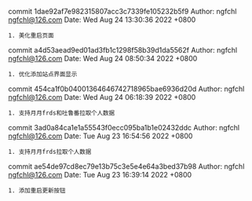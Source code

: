 commit 1dae92af7e982315807acc3c7339fe105232b5f9
Author: ngfchl <ngfchl@126.com>
Date:   Wed Aug 24 13:30:36 2022 +0800

    1. 美化重启页面

commit a4d53aead9ed01ad3fb1c1298f58b39d1da5562f
Author: ngfchl <ngfchl@126.com>
Date:   Wed Aug 24 08:50:34 2022 +0800

    1. 优化添加站点界面显示

commit 454ca1f0b04001364646742718965bae6936d20d
Author: ngfchl <ngfchl@126.com>
Date:   Wed Aug 24 06:18:39 2022 +0800

    1. 支持月月frds和吐鲁番拉取个人数据

commit 3ad0a84ca1e1a55543f0ecc095ba1b1e02432ddc
Author: ngfchl <ngfchl@126.com>
Date:   Tue Aug 23 16:54:56 2022 +0800

    1. 支持月月frds拉取个人数据

commit ae54de97cd8ec79e13b75c3e5e4e64a3bed37b98
Author: ngfchl <ngfchl@126.com>
Date:   Tue Aug 23 16:39:14 2022 +0800

    1. 添加重启更新按钮

